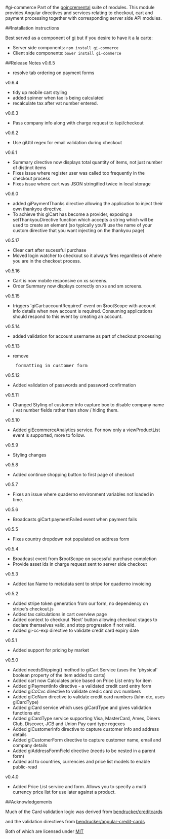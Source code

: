 #gi-commerce
Part of the [goincremental](https://github.com/goincremental/gi) suite of modules.  This module provides Angular directives and services relating to checkout, cart and payment processing together with corresponding server side API modules.

##Installation instructions

Best served as a component of [gi](https://github.com/goincremental/gi) but if you desire to have it a la carte:

- Server side components: `npm install gi-commerce`
- Client side components: `bower install gi-commerce`

##Release Notes
v0.6.5
- resolve tab ordering on payment forms

v0.6.4
- tidy up mobile cart styling
- added spinner when tax is being calculated
- recalculate tax after vat number entered.

v0.6.3
- Pass company info along with charge request to /api/checkout

v0.6.2
- Use giUtil regex for email validation during checkout

v0.6.1
- Summary directive now displays total quantity of items, not just number of distinct items
- Fixes issue where register user was called too frequently in the checkout process
- Fixes issue where cart was JSON stringified twice in local storage

v0.6.0
- added giPaymentThanks directive allowing the application to inject their own thankyou directive.
- To achieve this giCart has become a provider, exposing a setThankyouDirective function which accepts a string which will be used to create an element (so typically you'll use the name of your custom directive that you want injecting on the thankyou page)

v0.5.17
- Clear cart after sucessful purchase
- Moved login watcher to checkout so it always fires regardless of where you are in the checkout process.

v0.5.16
- Cart is now mobile responsive on xs screens.
- Order Summary now displays correctly on xs and sm screens.

v0.5.15
- triggers 'giCart:accountRequired' event on $rootScope with account info details when new account is required.  Consuming applications should respond to this event by creating an account.

v0.5.14
- added validation for account username as part of checkout processing

v0.5.13
- remove <pre> formatting in customer form

v0.5.12
- Added validation of passwords and password confirmation

v0.5.11
- Changed Styling of customer info capture box to disable company name / vat number fields rather than show / hiding them.

v0.5.10
- Added giEcommerceAnalytics service.  For now only a viewProductList event is supported, more to follow.

v0.5.9
- Styling changes

v0.5.8
- Added continue shopping button to first page of checkout

v0.5.7
- Fixes an issue where quaderno environment variables not loaded in time.

v0.5.6
- Broadcasts giCart:paymentFailed event when payment fails

v0.5.5
- Fixes country dropdown not populated on address form

v0.5.4
- Broadcast event from $rootScope on sucessful purchase completion
- Provide asset ids in charge request sent to server side checkout

v0.5.3
- Added tax Name to metadata sent to stripe for quaderno invoicing

v0.5.2
- Added stripe token generation from our form, no dependency on stripe's checkout.js
- Added tax calculations in cart overview page
- Added context to checkout 'Next' button allowing checkout stages to declare themselves valid, and stop progression if not valid.
- Added gi-cc-exp directive to validate credit card expiry date

v0.5.1
- Added support for pricing by market

v0.5.0
- Added needsShipping() method to giCart Service (uses the 'physical' boolean property of the item added to carts)
- Added cart now Calculates price based on Price List entry for item
- Added giPaymentInfo directive - a validated credit card entry form
- Added giCcCvc directive to validate credic card cvc numbers
- Added giCcNum directive to validate credit card numbers (luhn etc, uses giCardType)
- Added giCard service which uses giCardType and gives validation functions etc
- Added giCardType service supporting Visa, MasterCard, Amex, Diners Club, Discover, JCB and Union Pay card type regexes
- Added giCustomerInfo directive to capture customer info and address details
- Added giCustomerForm directive to capture customer name, email and company details
- Added giAddressFormField directive (needs to be nested in a parent form)
- Added acl to countries, currencies and price list models to enable public-read

v0.4.0
- Added Price List service and form.  Allows you to specify a multi currency price list for use later against a product.


##Acknowledgements

Much of the Card validation logic was derived from [bendrucker/creditcards](https://github.com/bendrucker/creditcards)

and the validation directives from
[bendrucker/angular-credit-cards](https://github.com/bendrucker/angular-credit-cards)

Both of which are licensed under [MIT](http://opensource.org/licenses/MIT)
